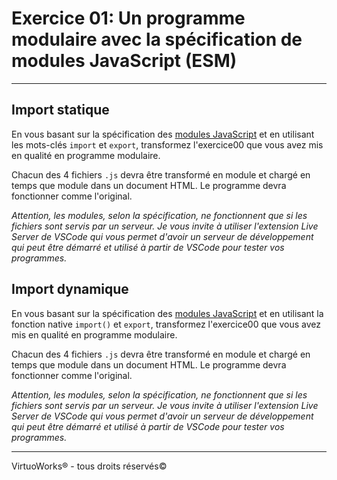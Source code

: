 # Exercice 01: Un programme modulaire avec la spécification de modules JavaScript (ESM)

---

## Import statique

En vous basant sur la spécification des [modules JavaScript](https://developer.mozilla.org/en-US/docs/Web/JavaScript/Guide/Modules) et en utilisant les mots-clés `import` et `export`, transformez l'exercice00 que vous avez mis en qualité en programme modulaire.

Chacun des 4 fichiers `.js` devra être transformé en module et chargé en temps que module dans un document HTML. Le programme devra fonctionner comme l'original.

*Attention, les modules, selon la spécification, ne fonctionnent que si les fichiers sont servis par un serveur. Je vous invite à utiliser l'extension Live Server de VSCode qui vous permet d'avoir un serveur de développement qui peut être démarré et utilisé à partir de VSCode pour tester vos programmes.*

## Import dynamique

En vous basant sur la spécification des [modules JavaScript](https://developer.mozilla.org/en-US/docs/Web/JavaScript/Guide/Modules) et en utilisant la fonction native `import()` et `export`, transformez l'exercice00 que vous avez mis en qualité en programme modulaire.

Chacun des 4 fichiers `.js` devra être transformé en module et chargé en temps que module dans un document HTML. Le programme devra fonctionner comme l'original.

*Attention, les modules, selon la spécification, ne fonctionnent que si les fichiers sont servis par un serveur. Je vous invite à utiliser l'extension Live Server de VSCode qui vous permet d'avoir un serveur de développement qui peut être démarré et utilisé à partir de VSCode pour tester vos programmes.*

---

VirtuoWorks® - tous droits réservés©